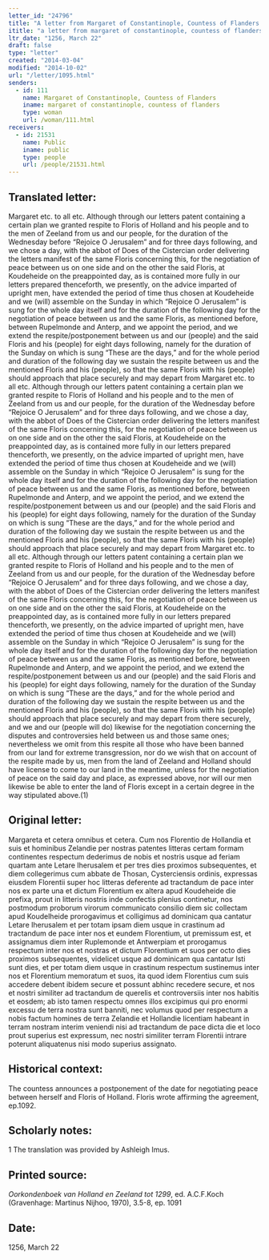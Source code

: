 ```yaml
---
letter_id: "24796"
title: "A letter from Margaret of Constantinople, Countess of Flanders (1256, March 22)"
ititle: "a letter from margaret of constantinople, countess of flanders (1256, march 22)"
ltr_date: "1256, March 22"
draft: false
type: "letter"
created: "2014-03-04"
modified: "2014-10-02"
url: "/letter/1095.html"
senders:
  - id: 111
    name: Margaret of Constantinople, Countess of Flanders
    iname: margaret of constantinople, countess of flanders
    type: woman
    url: /woman/111.html
receivers:
  - id: 21531
    name: Public
    iname: public
    type: people
    url: /people/21531.html
---
```

<h2> Translated letter:</h2>Margaret etc. to all etc.
	Although through our letters patent containing a certain plan we granted respite to Floris of Holland and his people and to the men of Zeeland from us and our people, for the duration of the Wednesday before “Rejoice O Jerusalem” and for three days following, and we chose a day, with the abbot of Does of the Cistercian order delivering the letters manifest of the same Floris concerning this, for the negotiation of peace between us on one side and on the other the said Floris, at Koudeheide on the preappointed day, as is contained more fully in our letters prepared thenceforth, we presently, on the advice imparted of upright men, have extended the period of time thus chosen at Koudeheide and we (will) assemble on the Sunday in which  “Rejoice O Jerusalem” is sung for the whole day itself and for the duration of the following day for the negotiation of peace between us and the same Floris,  as mentioned before, between Rupelmonde and Anterp,  and we appoint the period, and we extend the respite/postponement between us and our (people) and the said Floris and his (people) for eight days following,  namely for the duration of the Sunday on which is sung “These are the days,” and for the whole period and duration of the following day we sustain the respite between us and the mentioned Floris and his (people), so that the same Floris with his (people) should approach that place securely and may depart from Margaret etc. to all etc.
	Although through our letters patent containing a certain plan we granted respite to Floris of Holland and his people and to the men of Zeeland from us and our people, for the duration of the Wednesday before “Rejoice O Jerusalem” and for three days following, and we chose a day, with the abbot of Does of the Cistercian order delivering the letters manifest of the same Floris concerning this, for the negotiation of peace between us on one side and on the other the said Floris, at Koudeheide on the preappointed day, as is contained more fully in our letters prepared thenceforth, we presently, on the advice imparted of upright men, have extended the period of time thus chosen at Koudeheide and we (will) assemble on the Sunday in which  “Rejoice O Jerusalem” is sung for the whole day itself and for the duration of the following day for the negotiation of peace between us and the same Floris,  as mentioned before, between Rupelmonde and Anterp,  and we appoint the period, and we extend the respite/postponement between us and our (people) and the said Floris and his (people) for eight days following,  namely for the duration of the Sunday on which is sung “These are the days,” and for the whole period and duration of the following day we sustain the respite between us and the mentioned Floris and his (people), so that the same Floris with his (people) should approach that place securely and may depart from Margaret etc. to all etc.
	Although through our letters patent containing a certain plan we granted respite to Floris of Holland and his people and to the men of Zeeland from us and our people, for the duration of the Wednesday before “Rejoice O Jerusalem” and for three days following, and we chose a day, with the abbot of Does of the Cistercian order delivering the letters manifest of the same Floris concerning this, for the negotiation of peace between us on one side and on the other the said Floris, at Koudeheide on the preappointed day, as is contained more fully in our letters prepared thenceforth, we presently, on the advice imparted of upright men, have extended the period of time thus chosen at Koudeheide and we (will) assemble on the Sunday in which  “Rejoice O Jerusalem” is sung for the whole day itself and for the duration of the following day for the negotiation of peace between us and the same Floris,  as mentioned before, between Rupelmonde and Anterp,  and we appoint the period, and we extend the respite/postponement between us and our (people) and the said Floris and his (people) for eight days following,  namely for the duration of the Sunday on which is sung “These are the days,” and for the whole period and duration of the following day we sustain the respite between us and the mentioned Floris and his (people), so that the same Floris with his (people) should approach that place securely and may depart from there securely, and we and our (people will do) likewise for the negotiation concerning the disputes and controversies held between us and those same ones;  nevertheless we omit from this respite all those who have been banned from our land for extreme transgression, nor do we wish that on account of the respite made by us, men from the land of Zeeland and Holland should have license to come to our land in the meantime, unless for the negotiation of peace on the said day and place, as expressed above, nor will our men likewise be able to enter the land of Floris except in a certain degree in the way stipulated above.(1)
<h2 class="mt-4"> Original letter:</h2>Margareta et cetera omnibus et cetera.
Cum nos Florentio de Hollandia et suis et hominibus Zelandie per nostras patentes litteras certam formam continentes respectum dederimus de nobis et nostris usque ad feriam quartam ante Letare Iherusalem et per tres dies proximos subsequentes, et diem collegerimus cum abbate de Thosan, Cysterciensis ordinis, expressas eiusdem Florentii super hoc litteras deferente ad tractandum de pace inter nos ex parte una et dictum Florentium ex altera apud Koudeheide die prefixa, prout in litteris nostris inde confectis plenius continetur, nos postmodum proborum virorum communicato consilio diem sic collectam apud Koudelheide prorogavimus et colligimus ad dominicam qua cantatur Letare Iherusalem et per totam ipsam diem usque in crastinum ad tractandum de pace inter nos et eundem Florentium, ut premissum est, et assignamus diem inter Ruplemonde et Antwerpiam et prorogamus respectum inter nos et nostras et dictum Florentium et suos per octo dies proximos subsequentes, videlicet usque ad dominicam qua cantatur Isti sunt dies, et per totam diem usque in crastinum respectum sustinemus inter nos et Florentium memoratum et suos, ita quod idem Florentius cum suis accedere debent ibidem secure et possunt abhinc recedere secure, et nos et nostri similiter ad tractandum de querelis et controversiis inter nos habitis et eosdem; ab isto tamen respectu omnes illos excipimus qui pro enormi excessu de terra nostra sunt banniti, nec volumus quod per respectum a nobis factum homines de terra Zelandie et Hollandie licentiam habeant in terram nostram interim veniendi nisi ad tractandum de pace dicta die et loco prout superius est expressum, nec nostri similiter terram Florentii intrare poterunt aliquatenus nisi modo superius assignato.
<h2 class="mt-4"> Historical context:</h2>The countess announces a postponement of the date for negotiating peace between herself and Floris of Holland.  Floris wrote affirming the agreement, ep.1092.
<h2 class="mt-4"> Scholarly notes:</h2>1 The translation was provided by Ashleigh Imus.
<h2 class="mt-4"> Printed source:</h2><p><em>Oorkondenboek van Holland en Zeeland tot 1299</em>, ed. A.C.F.Koch (Gravenhage: Martinus Nijhoo, 1970), 3.5-8, ep. 1091</p><h2 class="mt-4"> Date:</h2>1256, March 22